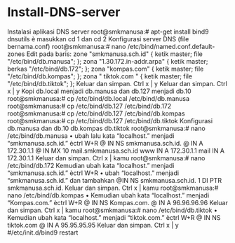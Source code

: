 # Install-DNS-server
Instalasi aplikasi DNS server root@smkmanusa:# apt-get install bind9 dnsutils è masukkan cd 1 dan cd 2 Konfigurasi server DNS (file bernama.conf) root@smkmanusa:# nano /etc/bind/named.conf.default-zones Edit pada baris: zone "smkmanusa.sch.id" { ketik master; file "/etc/bind/db.manusa"; }; zona "1.30.172.in-addr.arpa" { ketik master; berkas "/etc/bind/db.172"; }; zona "kompas.com" { ketik master; file "/etc/bind/db.kompas"; }; zona " tiktok.com " { ketik master; file "/etc/bind/db.tiktok"; }; Keluar dan simpan. Ctrl x | y Keluar dan simpan. Ctrl x | y Kopi db.local menjadi db.manusa dan db.127 menjadi db.10 root@smkmanusa:# cp /etc/bind/db.local /etc/bind/db.manusa root@smkmanusa:# cp /etc/bind/db.127 /etc/bind/db.172 root@smkmanusa:# cp /etc/bind/db.127 /etc/bind/db.kompas root@smkmanusa:# cp /etc/bind/db.127 /etc/bind/db.tiktok Konfigurasi db.manusa dan db.10 db.kompas db.tiktok root@smkmanusa:# nano /etc/bind/db.manusa • ubah lalu kata “localhost.” menjadi “smkmanusa.sch.id.” èctrl W+R @ IN NS smkmanusa.sch.id. @ IN A 172.30.1.1 @ IN MX 10 mail.smkmanusa.sch.id www IN A 172.30.1.1 mail IN A 172.30.1.1 Keluar dan simpan. Ctrl x | kamu root@smkmanusa:# nano /etc/bind/db.172 Kemudian ubah kata “localhost.” menjadi “smkmanusa.sch.id.” èctrl W+R • ubah “localhost.” menjadi “smkmanusa.sch.id.” dan tambahkan @IN NS smkmanusa.sch.id. 1 DI PTR smkmanusa.sch.id. Keluar dan simpan. Ctrl x | kamu root@smkmanusa:# nano /etc/bind/db.kompas • Kemudian ubah kata “localhost.” menjadi “Kompas.com.” èctrl W+R @ IN NS Kompas.com. @ IN A 96.96.96.96 Keluar dan simpan. Ctrl x | kamu root@smkmanusa:# nano /etc/bind/db.tiktok • Kemudian ubah kata “localhost.” menjadi “tiktok.com.” èctrl W+R @ IN NS tiktok.com @ IN A 95.95.95.95 Keluar dan simpan. Ctrl x | y #/etc/init.d/bind9 restart
